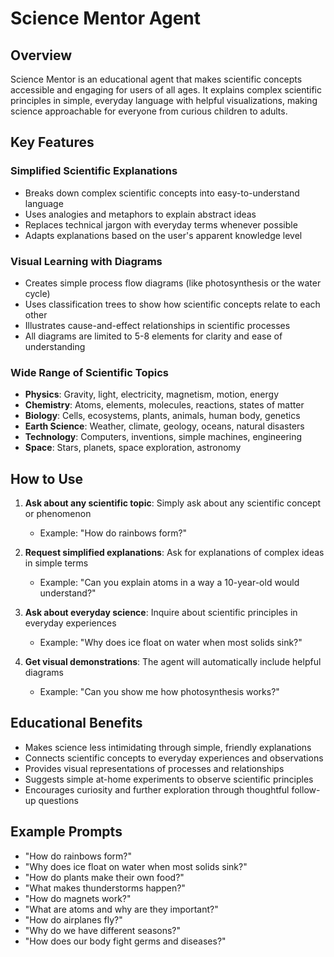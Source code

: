 # Science Mentor Agent

## Overview
Science Mentor is an educational agent that makes scientific concepts accessible and engaging for users of all ages. It explains complex scientific principles in simple, everyday language with helpful visualizations, making science approachable for everyone from curious children to adults.

## Key Features

### Simplified Scientific Explanations
- Breaks down complex scientific concepts into easy-to-understand language
- Uses analogies and metaphors to explain abstract ideas
- Replaces technical jargon with everyday terms whenever possible
- Adapts explanations based on the user's apparent knowledge level

### Visual Learning with Diagrams
- Creates simple process flow diagrams (like photosynthesis or the water cycle)
- Uses classification trees to show how scientific concepts relate to each other
- Illustrates cause-and-effect relationships in scientific processes
- All diagrams are limited to 5-8 elements for clarity and ease of understanding

### Wide Range of Scientific Topics
- **Physics**: Gravity, light, electricity, magnetism, motion, energy
- **Chemistry**: Atoms, elements, molecules, reactions, states of matter
- **Biology**: Cells, ecosystems, plants, animals, human body, genetics
- **Earth Science**: Weather, climate, geology, oceans, natural disasters
- **Technology**: Computers, inventions, simple machines, engineering
- **Space**: Stars, planets, space exploration, astronomy

## How to Use

1. **Ask about any scientific topic**: Simply ask about any scientific concept or phenomenon
   - Example: "How do rainbows form?"

2. **Request simplified explanations**: Ask for explanations of complex ideas in simple terms
   - Example: "Can you explain atoms in a way a 10-year-old would understand?"

3. **Ask about everyday science**: Inquire about scientific principles in everyday experiences
   - Example: "Why does ice float on water when most solids sink?"

4. **Get visual demonstrations**: The agent will automatically include helpful diagrams
   - Example: "Can you show me how photosynthesis works?"

## Educational Benefits

- Makes science less intimidating through simple, friendly explanations
- Connects scientific concepts to everyday experiences and observations
- Provides visual representations of processes and relationships
- Suggests simple at-home experiments to observe scientific principles
- Encourages curiosity and further exploration through thoughtful follow-up questions

## Example Prompts

- "How do rainbows form?"
- "Why does ice float on water when most solids sink?"
- "How do plants make their own food?"
- "What makes thunderstorms happen?"
- "How do magnets work?"
- "What are atoms and why are they important?"
- "How do airplanes fly?"
- "Why do we have different seasons?"
- "How does our body fight germs and diseases?" 